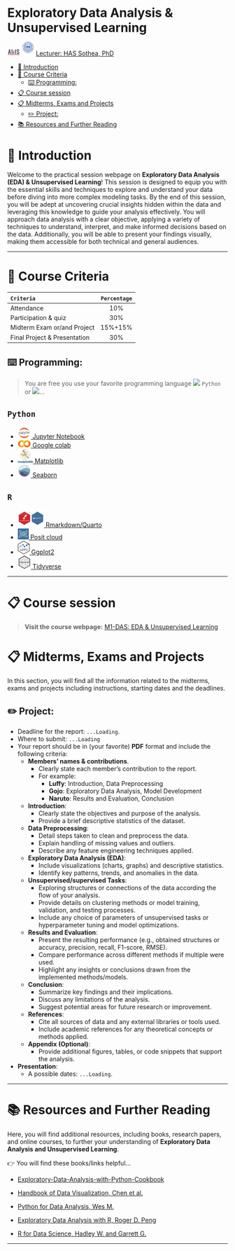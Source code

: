 # **Exploratory Data Analysis & Unsupervised Learning**
<img src="./img/AMS_logo.png#right" style="width:0.3in"/>
<img src="./img/itc.png#left" style="position: relative; bottom: 5px;width:0.3in"/>
<a href="https://hassothea.github.io/">Lecturer: HAS Sothea, PhD</a>

- [👋 Introduction](#-introduction)
- [📝 Course Criteria](#-course-criteria)
  - [⌨️ Programming:](#️-programming)
- [📋 Course session](#-course-session)
- [📋 Midterms, Exams and Projects](#-midterms-exams-and-projects)
  - [✏️ Project:](#️-project)
- [📚 Resources and Further Reading](#-resources-and-further-reading)

# 👋 Introduction

Welcome to the practical session webpage on **Exploratory Data Analysis
(EDA) & Unsupervised Learning**! This session is designed to equip you
with the essential skills and techniques to explore and understand your
data before diving into more complex modeling tasks. By the end of this
session, you will be adept at uncovering crucial insights hidden within
the data and leveraging this knowledge to guide your analysis
effectively. You will approach data analysis with a clear objective,
applying a variety of techniques to understand, interpret, and make
informed decisions based on the data. Additionally, you will be able to
present your findings visually, making them accessible for both
technical and general audiences.

------------------------------------------------------------------------

# 📝 Course Criteria

| **`Criteria`**               | **`Percentage`** |
|:-----------------------------|:----------------:|
| Attendance                   |       10%        |
| Participation & quiz         |       30%        |
| Midterm Exam or/and Project  |     15%+15%      |
| Final Project & Presentation |       30%        |

## ⌨️ Programming:

> You are free you use your favorite programming language
> <a href="https://www.python.org/" target="_blank"><img
> src="./img/python.png" style="position: relative; bottom: 0px"
> width="30" /></a> `Python` or
> <a href="https://www.r-project.org/" target="_blank"><img
> src="./img/R_logo.png" style="position: relative; bottom: 0px"
> width="30" /></a>…

<div class="panel-tabset">

## `Python`

- <a href="https://docs.jupyter.org/en/latest/" target="_blank"><img
  src="./img/jupyter.png" style="position: relative; bottom: 0px"
  width="30" /> Jupyter Notebook</a>
- <a href="https://colab.research.google.com/" target="_blank"><img
  src="./img/colab.png" style="position: relative; bottom: 0px"
  width="30" /> Google colab</a>
- <a href="https://matplotlib.org/" target="_blank"><img
  src="./img/plt_logo.png" style="position: relative; bottom: 0px"
  width="35" /> Matplotlib</a>
- <a href="https://seaborn.pydata.org/" target="_blank"><img
  src="./img/sns_logo.svg" style="position: relative; bottom: 0px"
  width="30" /> Seaborn</a>

## `R`

- <a href="https://quarto.org/" target="_blank"><img
  src="./img/quarto_logo.png" style="position: relative; bottom: 0px"
  width="60" /> Rmarkdown/Quarto</a>
- <a href="https://ggplot2.tidyverse.org/" target="_blank"><img
  src="./img/posit_logo.png" style="position: relative; bottom: 0px"
  width="25" /> Posit cloud</a>
- <a href="https://ggplot2.tidyverse.org/" target="_blank"><img
  src="./img/ggplot_logo.png" style="position: relative; bottom: 0px"
  width="27" /> Ggplot2</a>
- <a href="https://www.tidyverse.org/" target="_blank"><img
  src="./img/tidyverse_logo.png" style="position: relative; bottom: 0px"
  width="30" /> Tidyverse</a>

</div>

------------------------------------------------------------------------

# 📋 Course session

> **Visit the course webpage:** <a href="https://hassothea.github.io/M1_EDA_ITC/" target="_blank">M1-DAS: EDA & Unsupervised Learning</a>

# 📋 Midterms, Exams and Projects

In this section, you will find all the information related to the
midterms, exams and projects including instructions, starting dates and
the deadlines.

## ✏️ Project:

- Deadline for the report: `...Loading`.
- Where to submit: `...Loading`
- Your report should be in (your favorite) **PDF** format and include
  the following criteria:
  - **Members’ names & contributions**.
    - Clearly state each member’s contribution to the report.
    - For example:
      - **Luffy**: Introduction, Data Preprocessing
      - **Gojo**: Exploratory Data Analysis, Model Development
      - **Naruto**: Results and Evaluation, Conclusion
  - **Introduction**:
    - Clearly state the objectives and purpose of the analysis.
    - Provide a brief descriptive statistics of the dataset.
  - **Data Preprocessing**:
    - Detail steps taken to clean and preprocess the data.
    - Explain handling of missing values and outliers.
    - Describe any feature engineering techniques applied.
  - **Exploratory Data Analysis (EDA)**:
    - Include visualizations (charts, graphs) and descriptive
      statistics.
    - Identify key patterns, trends, and anomalies in the data.
  - **Unsupervised/supervised Tasks**:
    - Exploring structures or connections of the data according the flow
      of your analysis.
    - Provide details on clustering methods or model training,
      validation, and testing processes.
    - Include any choice of parameters of unsupervised tasks or
      hyperparameter tuning and model optimizations.
  - **Results and Evaluation**:
    - Present the resulting performance (e.g., obtained structures or
      accuracy, precision, recall, F1-score, RMSE).
    - Compare performance across different methods if multiple were
      used.
    - Highlight any insights or conclusions drawn from the implemented
      methods/models.
  - **Conclusion**:
    - Summarize key findings and their implications.
    - Discuss any limitations of the analysis.
    - Suggest potential areas for future research or improvement.
  - **References**:
    - Cite all sources of data and any external libraries or tools used.
    - Include academic references for any theoretical concepts or
      methods applied.
  - **Appendix (Optional)**:
    - Provide additional figures, tables, or code snippets that support
      the analysis.
- **Presentation**:
  - A possible dates: `...Loading`.

------------------------------------------------------------------------

# 📚 Resources and Further Reading

Here, you will find additional resources, including books, research
papers, and online courses, to further your understanding of
**Exploratory Data Analysis and Unsupervised Learning**.

👉 You will find these books/links helpful…

- <a
  href="https://github.com/PacktPublishing/Exploratory-Data-Analysis-with-Python-Cookbook?tab=readme-ov-file"
  target="_blank">Exploratory-Data-Analysis-with-Python-Cookbook</a>

- <a href="https://haralick.org/DV/Handbook_of_Data_Visualization.pdf"
  target="_blank">Handbook of Data Visualization, Chen et al.</a>

- <a href="https://wesmckinney.com/book/" target="_blank">Python for Data
  Analysis, Wes M.</a>

- <a href="https://bookdown.org/rdpeng/exdata/"
  target="_blank">Exploratory Data Analysis with R, Roger D. Peng</a>

- <a
  href="https://batrachos.com/sites/default/files/pictures/Books/Wickham_Grolemund_2017_R%20for%20Data%20Science.pdf"
  target="_blank">R for Data Science, Hadley W. and Garrett G.</a>

------------------------------------------------------------------------




